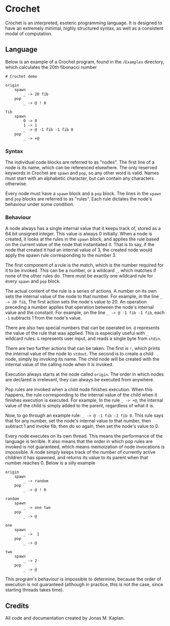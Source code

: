 # Crochet

Crochet is an interpreted, esoteric programming language. It is designed to have an extremely minimal, highly structured syntax, as well as a consistent modal of computation.

## Language

Below is an example of a Crochet program, found in the `/Examples` directory, which calculates the 20th fibonacci number

```cht
# Crochet demo

origin
    spawn
        _ -> 20 fib
    pop
        _ -> @ ! 0

fib
    spawn
        0 -> 0
        1 -> 1
        _ -> @ -1 fib -1 fib 0
    pop
        _ -> +@
```

### Syntax

The individual code blocks are referred to as "nodes". The first line of a node is its name, which can be referenced elsewhere. The only reserved keywords in Crochet are `spawn` and `pop`, so any other word is valid. Names must start with an alphabetic character, but can contain any characters otherwise.

Every node must have a `spawn` block and a `pop` block. The lines in the `spawn` and `pop` blocks are referred to as "rules". Each rule dictates the node's behaviour under some condition.

### Behaviour

A node always has a single internal value that it keeps track of, stored as a 64 bit unsigned integer. This value is always 0 initially. When a node is created, it looks at the rules in the `spawn` block, and applies the rule based on the current value of the node that instantiated it. That is to say, if the node that created it had an internal value of 3, the created node would apply the spawn rule corresponding to the number 3.

The first component of a rule is the match, which is the number required for it to be invoked. This can be a number, or a wildcard `_`, which matches if none of the other rules do. There must be exactly one wildcard rule for every `spawn` and `pop` block.

The actual content of the rule is a series of actions. A number on its own sets the internal value of the node to that number. For example, in the line `_ -> 20 fib`, The first action sets the node's value to 20. An operation preceding a number applies that operation between the node's internal value and the constant. For example, on the line `_ -> @ -1 fib -1 fib`, each `-1` subtracts 1 from the node's value.

There are also two special numbers that can be operated on. `@` represents the value of the rule that was applied. This is especially useful with `_` wildcard rules. `&` represents user input, and reads a single byte from `stdin`.

There are two further actions that can be taken. The first is `!`, which prints the internal value of the node to `stdout`. The second is to create a child node, simply by invoking its name. The child node will be created with the internal value of the calling node when it is invoked.

Execution always starts at the node called `origin`. The order in which nodes are declared is irrelevant, they can always be executed from anywhere.

Pop rules are invoked when a child node finishes execution. When this happens, the rule corresponding to the internal value of the child when it finishes execution is executed. For example, In the rule `_ -> +@`, the internal value of the child is simply added to the parent, regardless of what it is.

Now, to go through an example rule: `_ -> @ -1 fib -1 fib 0`. This rule says that for any number, set the node's internal value to that number, then subtract 1 and invoke fib, then do so again, then set the node's value to 0.

Every node executes on its own thread. This means the performance of the language is terrible. It also means that the order in which pop rules are invoked is not guaranteed, which means memoization of node invocations is impossible. A node simply keeps track of the number of currently active children it has spawned, and returns its value to its parent when that number reaches 0. Below is a silly example

```cht
origin
    spawn
        _ -> random
    pop
        _ -> @ ! 0

random
    spawn
        _ -> one two
    pop
        _ -> @

one
    spawn
        _ ->  1
    pop
        _ -> @

two
    spawn
        _ -> 2
    pop
        _ -> @
```

This program's behaviour is impossible to determine, because the order of execution is not guaranteed (although in practice, this is not the case, since starting threads takes time).

## Credits

All code and documentation created by Jonas M. Kaplan.
